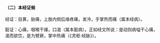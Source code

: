 #### （二）本经证候

经证：目黄，胁痛，上肢内侧后缘疼痛，发冷，手掌热而痛（属本经病）。

脏证：心痛，咽喉干燥，口渴（属本脏病）。正如经文所说：是动则病嗌干心痛，渴而欲饮，是为臂厥，掌中热痛（《灵枢·经脉》）。
